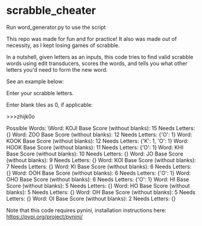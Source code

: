 # scrabble_cheater
Run word_generator.py to use the script

This repo was made for fun and for practice! It also was made out of necessity, as I kept losing games of scrabble.

In a nutshell, given letters as an inputs, this code tries to find valid scrabble words using edit transducers, scores the words, and tells you what other letters you'd need to form the new word.

See an example below:

Enter your scrabble letters.

Enter blank tiles as 0, if applicable:

\>\>\>zhijk0o

Possible Words:
\Word: KOJI      Base Score (without blanks): 15    Needs Letters: {}
Word: ZOO       Base Score (without blanks): 12    Needs Letters: {'O': 1}
Word: KOOK      Base Score (without blanks): 12    Needs Letters: {'K': 1, 'O': 1}
Word: HOOK      Base Score (without blanks): 11    Needs Letters: {'O': 1}
Word: KHI       Base Score (without blanks): 10    Needs Letters: {}
Word: JO        Base Score (without blanks): 9     Needs Letters: {}
Word: KOI       Base Score (without blanks): 7     Needs Letters: {}
Word: KI        Base Score (without blanks): 6     Needs Letters: {}
Word: OOH       Base Score (without blanks): 6     Needs Letters: {'O': 1}
Word: OHO       Base Score (without blanks): 6     Needs Letters: {'O': 1}
Word: HI        Base Score (without blanks): 5     Needs Letters: {}
Word: HO        Base Score (without blanks): 5     Needs Letters: {}
Word: OH        Base Score (without blanks): 5     Needs Letters: {}
Word: OI        Base Score (without blanks): 2     Needs Letters: {}

Note that this code requires pynini, installation instructions here: https://pypi.org/project/pynini/
